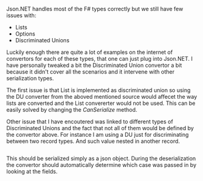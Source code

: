 Json.NET handles most of the F# types correctly but we still have few issues with:

- Lists
- Options
- Discriminated Unions

Luckily enough there are quite a lot of examples on the internet of convertors for each of these types, that one can just plug into Json.NET. I have personally tweaked a bit the Discriminated Union convertor a bit because it didn't cover all the scenarios and it intervene with other serialization types.

The first issue is that List is implemented as discriminated union so using the DU converter from the aboved mentioned source would affecet the way lists are converted and the List convererter would not be used. This can be easily solved by changing the *CanSerialize* method.

Other issue that I have encoutered was linked to different types of Discriminated Unions and the fact that not all of them would be defined by the convertor above. For instance I am using a DU just for discriminating between two record types. And such value nested in another record.

```

```

This should be serialized simply as a json object. During the deserialization the convertor should automatically determine which case was passed in by looking at the fields.
